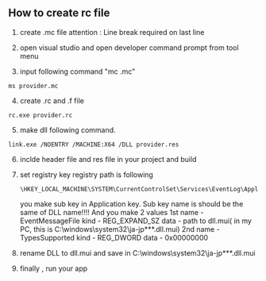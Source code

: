 ## How to create rc file

1. create .mc file 
   attention : Line break required on last line 

2. open visual studio and open developer command prompt from tool menu 

3. input following command "mc <filename>.mc" 
```
ms provider.mc   
```  
   
4. create .rc and .f file 
```
rc.exe provider.rc
```  

5. make dll following command. 
```
link.exe /NOENTRY /MACHINE:X64 /DLL provider.res 
``` 

6. inclde header file and res file in your project and build 
   
7. set registry key 
   registry path is following 
   ```
   \HKEY_LOCAL_MACHINE\SYSTEM\CurrentControlSet\Services\EventLog\Application
   ``` 
   you make sub key in Application key.
   Sub key name is should be the same of DLL name!!!! 
   And you make 2 values
   1st 
   name - EventMessageFile 
   kind - REG_EXPAND_SZ 
   data - path to dll.mui( in my PC, this is C:\windows\system32\ja-jp\***.dll.mui) 
   2nd 
   name - TypesSupported 
   kind - REG_DWORD 
   data - 0x00000000 
   
8. rename DLL to dll.mui and save in  C:\windows\system32\ja-jp\***.dll.mui 
  
9. finally , run your app 


